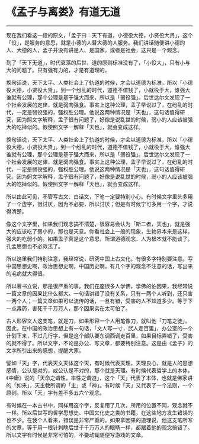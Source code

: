 # 《孟子与离娄》有道无道

------

现在我们看这一段的原文，「孟子曰：天下有道，小德役大德，小贤役大贤」，这个「役」，是服务的意思，就是小德的人替大德的人服务。我们讲话随便讲小德的人、大德的人，孟子并没有讲是人、是国家，或者是社会，这只是一个观念。

到了「天下无道」，时代衰落的后世，道的原则标准没有了，「小役大」，只有小与大的问题了。只有强有力的，才是有道理的。

换句话说，天下太平、人类社会上了轨道的时候，才会以道德为标准，所以「小德役大德，小贤役大贤」。到一个纷乱的时代，道德不值钱了，小就役于大，谁强大谁就有公理，那个公理是基于强大而来，所以是「弱役强」。后世达尔文发现了一个社会发展的定律，就是弱肉强食。事实上这种公理，孟子早说过了，在纷乱的时代，一定是弱役强的，强权胜公理。他说这两种情况是「天也」，这句话值得研究，因为照文字解释，孟子很有问题了，好像是说乱世的时候，弱小的人应该被强大的吃掉似的。假使照文字一解释「天也」，就会变成这样。

换句话说，天下太平、人类社会上了轨道的时候，才会以道德为标准，所以「小德役大德，小贤役大贤」。到一个纷乱的时代，道德不值钱了，小就役于大，谁强大谁就有公理，那个公理是基于强大而来，所以是「弱役强」。后世达尔文发现了一个社会发展的定律，就是弱肉强食。事实上这种公理，孟子早说过了，在纷乱的时代，一定是弱役强的，强权胜公理。他说这两种情况是「天也」，这句话值得研究，因为照文字解释，孟子很有问题了，好像是说乱世的时候，弱小的人应该被强大的吃掉似的。假使照文字一解释「天也」，就会变成这样。

所以由此可见，不管写古文、白话文，下笔一定要特别小心。有时候文字里头多用了一个虚字，很讨厌，因为不必要，所以讨厌；但是有时候宁可多用一个字，才说得清楚。

像这个文字里，如果我们观念搞不清楚，很容易会认为「斯二者，天也」，就是强大的应该吃了弱小的，那也是天意。你看社会上一般的现象，生物界本来是这样，强大的吃弱小的。如果孟子真是这个意思，所谓道德观念、人为根本就不能谈了，孔孟思想也不必效法了。

所以这里我们特别注意，我经常说，研究中国上古文化，有很多字特别要注意。写中国思想史啊，政治思想史啊，中国历史啊，有几个字的观念不注意的话，写出来的毛病就大得很。

所以著书立说，那是很严重的事。我们在座很多人学佛，学佛的怕因果，我经常说一篇文章的因果比什么都大。一句话讲错了没有关系，只有一两个人听到，还只害一两个人；一篇文章如果可以流传的话，一旦有错，受害的人不知道多少。等于下一点毒药，害死千千万万人，那个因果实在太可怕了。

古人形容文人这支笔，就是刀，如果形容一个人用笔像刀，就叫他「刀笔之徒」。因此，在中国的政治思想上有一句话，「文人写一寸，武人走百里」，办公室的一个计划下来，不过几行字，但是这个部队要东调西调走百里，如果目标弄错了，受害的就不得了。所以文字，不论是办公、写文章，都要特别注意。这是由《孟子》的文字所引出来的感想，提醒大家。

譬如「天」字，代表天文天体这个天，有时候代表天理，天理良心，就是人的思想感情，公认是对的，或公认是不对的，那个就是天理。有时候代表哲学上的本体，《中庸》说的「天命之谓性，率性之谓道」，这个「天」代表了本体，也就是佛家讲的「如来」，天主教所谓的「主」或「神」。有时候「天」又代表了一个法则，一个原则。所以「天」字有差不多五六个观念。

有时候在一本古书中，同样用这个字，反复用了几次，所用的位置不同，观念就不一样。所以后世写的哲学思想史、中国文化史之类的书籍，在这些地方发生错误的也不少。在我个人看来，错误是非常严重的。如果拿因果的道理说，他这支笔所写的文章，等于用一根针刺瞎后世千千万万人的眼睛一样，都跟着他的观念搞错了。所以文字有时候是非常可怕的，不要动辄随便写游戏的文章。

